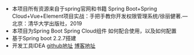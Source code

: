 - 本项目所有资源来自于spring官网和书籍 Spring Boot+Spring Cloud+Vue+Element项目实战：手把手教你开发权限管理系统/徐丽健著.—北京：清华大学出版社，2019
 - 本项目为Spring Boot Spring Cloud组件 如何配合使用，以及如何配置
 - 基于Spring boot 2.2.7搭建
 - 开发工具IDEA
 [github地址](https://github.com/whalefall541)
 [博客地址](https://www.cnblogs.com/whalefall541/)